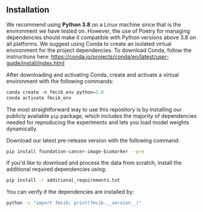 ## Installation

We recommend using **Python 3.8** on a Linux machine since that is the environment we have tested on. However, the use of Poetry for managing dependencies should make it compatible with Python versions above 3.8 on all platforms. We suggest using Conda to create an isolated virtual environment for the project dependencies. To download Conda, follow the instructions here: https://conda.io/projects/conda/en/latest/user-guide/install/index.html

After downloading and activating Conda, create and activate a virtual environment with the following commands:

```python
conda create -n fmcib_env python=3.8
conda activate fmcib_env
```

The most straightforward way to use this repository is by installing our publicly available `pip` package, which includes the majority of dependencies needed for reproducing the experiments and lets you load model weights dynamically.

Download our latest pre-release version with the following command:

```bash
pip install foundation-cancer-image-biomarker --pre
```

If you'd like to download and process the data from scratch, install the additional required dependencies using:

```bash
pip install -r additional_requirements.txt
```

You can verify if the dependencies are installed by: 
```bash
python -c "import fmcib; print(fmcib.__version__)"
```
